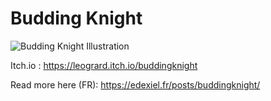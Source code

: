 # Budding Knight

![Budding Knight Illustration ](https://img.itch.zone/aW1hZ2UvODI5ODg5LzQ2NTE1OTYucG5n/original/L6JTm1.png)

Itch.io : https://leogrard.itch.io/buddingknight

Read more here (FR): https://edexiel.fr/posts/buddingknight/